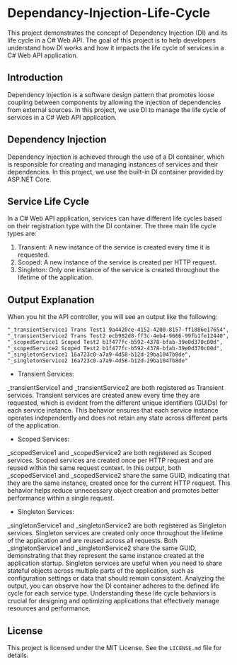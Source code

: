 # Dependancy-Injection-Life-Cycle

This project demonstrates the concept of Dependency Injection (DI) and its life cycle in a C# Web API. The goal of this project is to help developers understand how DI works and how it impacts the life cycle of services in a C# Web API application.

## Introduction

Dependency Injection is a software design pattern that promotes loose coupling between components by allowing the injection of dependencies from external sources. In this project, we use DI to manage the life cycle of services in a C# Web API application.

## Dependency Injection

Dependency Injection is achieved through the use of a DI container, which is responsible for creating and managing instances of services and their dependencies. In this project, we use the built-in DI container provided by ASP.NET Core.

## Service Life Cycle

In a C# Web API application, services can have different life cycles based on their registration type with the DI container. The three main life cycle types are:
1. Transient: A new instance of the service is created every time it is requested.
2. Scoped: A new instance of the service is created per HTTP request.
3. Singleton: Only one instance of the service is created throughout the lifetime of the application.


## Output Explanation

When you hit the API controller, you will see an output like the following:

```
"_transientService1 Trans Test1 9a4420ce-4152-4200-8157-ff1886e17654",
"_transientService2 Trans Test2 ecb982d8-ff3c-4eb4-9666-99fb1fe12440",
"_scopedService1 Scoped Test2 b1f477fc-b592-4378-bfab-39e0d370c00d",
"_scopedService2 Scoped Test2 b1f477fc-b592-4378-bfab-39e0d370c00d",
"_singletonService1 16a723c0-a7a9-4d58-b12d-29ba1047b8de",
"_singletonService2 16a723c0-a7a9-4d58-b12d-29ba1047b8de"
```

- Transient Services:

_transientService1 and _transientService2 are both registered as Transient services.
Transient services are created anew every time they are requested, which is evident from the different unique identifiers (GUIDs) for each service instance.
This behavior ensures that each service instance operates independently and does not retain any state across different parts of the application.

- Scoped Services:

_scopedService1 and _scopedService2 are both registered as Scoped services.
Scoped services are created once per HTTP request and are reused within the same request context.
In this output, both _scopedService1 and _scopedService2 share the same GUID, indicating that they are the same instance, created once for the current HTTP request. This behavior helps reduce unnecessary object creation and promotes better performance within a single request.

- Singleton Services:

_singletonService1 and _singletonService2 are both registered as Singleton services.
Singleton services are created only once throughout the lifetime of the application and are reused across all requests.
Both _singletonService1 and _singletonService2 share the same GUID, demonstrating that they represent the same instance created at the application startup.
Singleton services are useful when you need to share stateful objects across multiple parts of the application, such as configuration settings or data that should remain consistent.
Analyzing the output, you can observe how the DI container adheres to the defined life cycle for each service type. Understanding these life cycle behaviors is crucial for designing and optimizing applications that effectively manage resources and performance.

## License

This project is licensed under the MIT License. See the `LICENSE.md` file for details.
